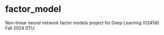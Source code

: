 # factor_model
Non-linear neural network factor models project for Deep Learning (02456) Fall 2024 DTU.
